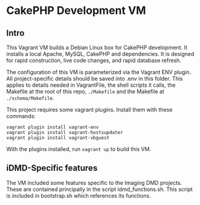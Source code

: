 # CakePHP Development VM

## Intro

This Vagrant VM builds a Debian Linux box for CakePHP development.  It
installs a local Apache, MySQL, CakePHP and dependencies.  It is designed for
rapid construction, live code changes, and rapid database refresh.

The configuration of this VM is parameterized via the Vagrant ENV plugin.  All
project-specific details should be saved into .env in this folder. This applies
to details needed in VagrantFile, the shell scripts it calls, the Makefile
at the root of this repo, `./Makefile` and the Makefile at `./schema/Makefile`.

This project requires some vagrant plugins.  Install them with these commands:

    vagrant plugin install vagrant-env
    vagrant plugin install vagrant-hostsupdater
    vagrant plugin install vagrant-vbguest

With the plugins installed, run `vagrant up` to build this VM.


## iDMD-Specific features

The VM included some features specific to the Imaging DMD projects.  These are
contained principally in the script idmd_functions.sh. This script is included in
bootstrap.sh which references its functions.
